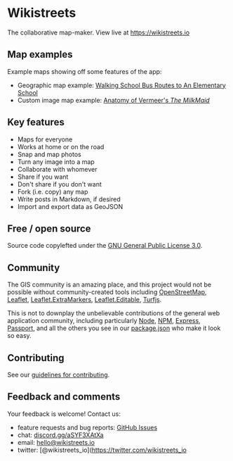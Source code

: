 # Wikistreets

The collaborative map-maker. View live at https://wikistreets.io

## Map examples

Example maps showing off some features of the app:

- Geographic map example: [Walking School Bus Routes to An Elementary School](https://wikistreets.io/map/e94b632b-e932-4b8e-a262-a388219212fc)
- Custom image map example: [Anatomy of Vermeer's _The MilkMaid_](https://wikistreets.io/map/0e54d5e0-6d66-4a51-ba2c-4316956dc40f)

## Key features

- Maps for everyone
- Works at home or on the road
- Snap and map photos
- Turn any image into a map
- Collaborate with whomever
- Share if you want
- Don't share if you don't want
- Fork (i.e. copy) any map
- Write posts in Markdown, if desired
- Import and export data as GeoJSON

## Free / open source
Source code copylefted under the [GNU General Public License 3.0](LICENSE.md).

## Community

The GIS community is an amazing place, and this project would not be possible without community-created tools including [OpenStreetMap](https://openstreetmap.org), [Leaflet](https://leafletjs.com), [Leaflet.ExtraMarkers](https://github.com/coryasilva/Leaflet.ExtraMarkers), [Leaflet.Editable](https://github.com/Leaflet/Leaflet.Editable), [Turfjs](https://github.com/Turfjs).

This is not to downplay the unbelievable contributions of the general web application community, including particularly [Node](https://nodejs.org/en/), [NPM](https://www.npmjs.com/), [Express](https://expressjs.com/), [Passport](http://www.passportjs.org/), and all the others you see in our [package.json](package.json) who make it look so easy.

## Contributing

See our [guidelines for contributing](CONTRIBUTING.md).

## Feedback and comments

Your feedback is welcome! Contact us:

- feature requests and bug reports: [GitHub Issues](https://github.com/wikistreets/wikistreets/issues)
- chat: [discord.gg/aSYF3XAtXa](https://discord.gg/aSYF3XAtXa)
- email: [hello@wikistreets.io](mailto:hello@wikistreets.io)
- twitter: [@wikistreets_io](https://twitter.com/wikistreets_io
